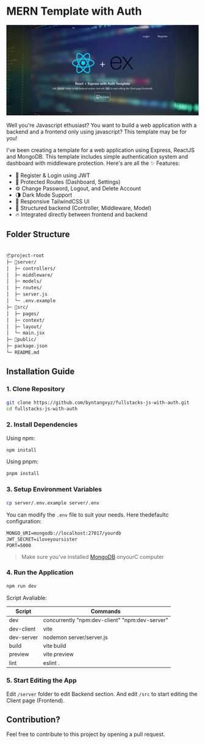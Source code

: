 # MERN Template with Auth

![Preview-1](./preview/home-d.png)


Well you're Javascript ethusiast? You want to build a web application with a backend and a frontend only using javascript? This template may be for you!

I've been creating a template for a web application using Express, ReactJS and MongoDB. This template includes simple authentication system and dashboard with middleware protection. Here's are all the ✨ Features:

- 🔐 Register & Login using JWT
- 🧱 Protected Routes (Dashboard, Settings)
- ⚙️ Change Password, Logout, and Delete Account
- 🌗 Dark Mode Support
- 🎨 Responsive TailwindCSS UI
- 🔧 Structured backend (Controller, Middleware, Model)
- 🔥 Integrated directly between frontend and backend

## Folder Structure

```bash

📦project-root
├─ 📁server/
│  ├─ controllers/
│  ├─ middleware/
│  ├─ models/
│  ├─ routes/
│  ├─ server.js
│  └─ .env.example
├─ 📁src/
│  ├─ pages/
│  ├─ context/
│  ├─ layout/
│  └─ main.jsx
├─ 📁public/
├─ package.json
└─ README.md

```

## Installation Guide

### 1. Clone Repository

```bash
git clone https://github.com/byntangxyz/fullstacks-js-with-auth.git
cd fullstacks-js-with-auth
```

### 2. Install Dependencies

Using npm:

```bash
npm install
```

Using pnpm:

```bash
pnpm install
```

### 3. Setup Environment Variables

```bash
cp server/.env.example server/.env

```

You can modify the `.env` file to suit your needs. Here thedefaultc configuration:
```env
MONGO_URI=mongodb://localhost:27017/yourdb
JWT_SECRET=iloveyoursister
PORT=5000
```
> Make sure you've installed [MongoDB](https://www.mongodb.com/try/download/community) onyourC computer


### 4. Run the Application

```bash
npm run dev
```

Script Avaliable:

| Script     | Commands                                           |
| ---------- | -------------------------------------------------- |
| dev        | concurrently \"npm:dev-client\" \"npm:dev-server\" |
| dev-client | vite                                               |
| dev-server | nodemon server/server.js                           |
| build      | vite build                                         |
| preview    | vite preview                                       |
| lint       | eslint .                                           |

### 5. Start Editing the App

Edit `/server` folder to edit Backend section. And edit `/src` to start editing the Client page (Frontend).

## Contribution?

Feel free to contribute to this project by opening a pull request.
